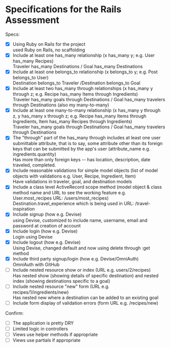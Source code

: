 # Specifications for the Rails Assessment

Specs:
- [x] Using Ruby on Rails for the project  
    used Ruby on Rails, no scaffolding
- [x] Include at least one has_many relationship (x has_many y; e.g. User has_many Recipes)  
    Traveler has_many Destinations  / Goal has_many Destinations
- [x] Include at least one belongs_to relationship (x belongs_to y; e.g. Post belongs_to User)  
    Destination belongs_to Traveler /Destination belongs_to Goal
- [x] Include at least two has_many through relationships (x has_many y through z; e.g. Recipe has_many Items through Ingredients)  
    Traveler has_many goals through Destinations / Goal has_many travelers through Destinations (also my many-to-many)
- [x] Include at least one many-to-many relationship (x has_many y through z, y has_many x through z; e.g. Recipe has_many Items through Ingredients, Item has_many Recipes through Ingredients)  
    Traveler has_many goals through Destinations / Goal has_many travelers through Destinations
- [x] The "through" part of the has_many through includes at least one user submittable attribute, that is to say, some attribute other than its foreign keys that can be submitted by the app's user (attribute_name e.g. ingredients.quantity)  
    Has more than only foreign keys --  has location, description, date traveled, completed.
- [x] Include reasonable validations for simple model objects (list of model objects with validations e.g. User, Recipe, Ingredient, Item)  
    Have validations in traveler, goal, and destination models
- [x] Include a class level ActiveRecord scope method (model object & class method name and URL to see the working feature e.g. User.most_recipes URL: /users/most_recipes)  
    Destination.travel_experience which is being used in URL: /travel-inspiration
- [x] Include signup (how e.g. Devise)  
    using Devise, customized to include name, username, email and password at creation of account
- [x] Include login (how e.g. Devise)  
    Login using Devise
- [x] Include logout (how e.g. Devise)  
    Using Devise, changed default and now using delete through :get method
- [x] Include third party signup/login (how e.g. Devise/OmniAuth)  
    OmniAuth with GitHub
- [ ] Include nested resource show or index (URL e.g. users/2/recipes)  
    Has nested show (showing details of specific destination) and nested index (showing destinations specific to a goal)
- [ ] Include nested resource "new" form (URL e.g. recipes/1/ingredients/new)  
    Has nested new where a destination can be added to an existing goal
- [ ] Include form display of validation errors (form URL e.g. /recipes/new)

Confirm:
- [ ] The application is pretty DRY
- [ ] Limited logic in controllers
- [ ] Views use helper methods if appropriate
- [ ] Views use partials if appropriate
